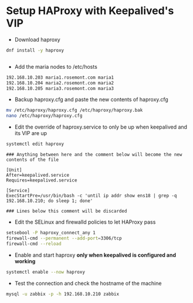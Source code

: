 # Setup HAProxy with Keepalived's VIP
* Download haproxy
```bash
dnf install -y haproxy
```

```bash

```


* Add the maria nodes to /etc/hosts
```bash
192.168.10.203 maria1.rosemont.com maria1
192.168.10.204 maria2.rosemont.com maria2
192.168.10.205 maria3.rosemont.com maria3
```

* Backup haproxy.cfg and paste the new contents of haproxy.cfg
```bash
mv /etc/haproxy/haproxy.cfg /etc/haproxy/haproxy.bak
nano /etc/haproxy/haproxy.cfg
```


* Edit the override of haproxy.service to only be up when keepalived and its VIP are up
```bash
systemctl edit haproxy
```
	### Anything between here and the comment below will become the new contents of the file
	
	[Unit]
	After=keepalived.service
	Requires=keepalived.service

	[Service]
	ExecStartPre=/usr/bin/bash -c 'until ip addr show ens18 | grep -q 192.168.10.210; do sleep 1; done'

	### Lines below this comment will be discarded

* Edit the SELinux and firewalld policies to let HAProxy pass
```bash
setsebool -P haproxy_connect_any 1
firewall-cmd --permanent --add-port=3306/tcp
firewall-cmd --reload
```

* Enable and start haproxy **only when keepalived is configured and working**
```bash
systemctl enable --now haproxy
```

* Test the connection and check the hostname of the machine
```bash
mysql -u zabbix -p -h 192.168.10.210 zabbix
```
